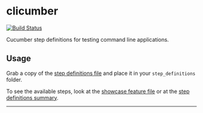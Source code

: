 # clicumber

[![Build Status](https://travis-ci.org/DannyBen/clicumber.svg?branch=master)](https://travis-ci.org/DannyBen/clicumber)

Cucumber step definitions for testing command line applications.


## Usage

Grab a copy of the [step definitions file][2] and place it in your 
`step_definitions` folder.

To see the available steps, look at the [showcase feature file][3] or at the
[step definitions summary][1].



---
[1]: https://github.com/DannyBen/clicumber/blob/master/doc/Step%20Definitions.md
[2]: https://github.com/DannyBen/clicumber/blob/master/features/step_definitions/clicumber.rb
[3]: https://github.com/DannyBen/clicumber/blob/master/features/showcase.feature

